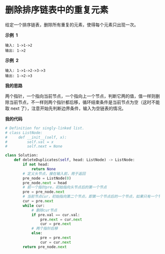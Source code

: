 # 删除排序链表中的重复元素

给定一个排序链表，删除所有重复的元素，使得每个元素只出现一次。

**示例  1**

```
输入: 1->1->2
输出: 1->2
```

**示例  2**

```
输入: 1->1->2->3->3
输出: 1->2->3
```

**我的思路**

两个指针，一个指向当前节点，一个指向上一个节点，判断它两的值，值一样则删除当前节点，不一样则两个指针都后移，循环结束条件是当前节点为空（这时不能取 next 了），注意开始先判断边界条件，输入为空链表的情况。

**我的代码**

```python
# Definition for singly-linked list.
# class ListNode:
#     def __init__(self, x):
#         self.val = x
#         self.next = None

class Solution:
    def deleteDuplicates(self, head: ListNode) -> ListNode:
        if not head:
            return None
        # 定义头节点，接在输入前，用于返回
        pre_node = ListNode(0)
        pre_node.next = head
        # 前一个指针pre，初始指向头节点后的第一个节点
        pre = pre_node.next
        # 当前节点cur，初始指向第二个节点，即第一个节点后的一个节点，如果只有一个节点的链表，那cur初始为空，不进入下面循环
        cur = pre.next
        while cur:
            # 删除cur节点
            if pre.val == cur.val:
                pre.next = cur.next
                cur = pre.next
            # 两个指针后移
            else:
                pre = pre.next
                cur = cur.next
        return pre_node.next
```
